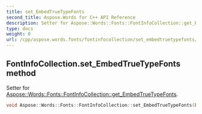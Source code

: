```yaml
---
title: set_EmbedTrueTypeFonts
second_title: Aspose.Words for C++ API Reference
description: Setter for Aspose::Words::Fonts::FontInfoCollection::get_EmbedTrueTypeFonts. 
type: docs
weight: 0
url: /cpp/aspose.words.fonts/fontinfocollection/set_embedtruetypefonts/
---
```

## FontInfoCollection.set_EmbedTrueTypeFonts method


Setter for [Aspose::Words::Fonts::FontInfoCollection::get_EmbedTrueTypeFonts](../get_embedtruetypefonts/).

```cpp
void Aspose::Words::Fonts::FontInfoCollection::set_EmbedTrueTypeFonts(bool value)
```

